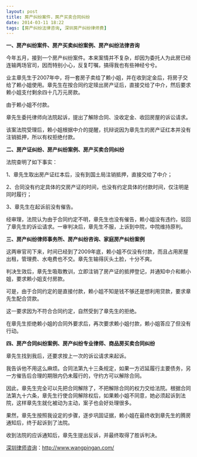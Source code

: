 ```yaml
---
layout: post
title: 房产纠纷案件，房产买卖合同纠纷
date: 2014-03-11 18:22
tags: [房产纠纷法律咨询, 深圳房产纠纷律师费]
---
```

<strong>一、房产纠纷案件、房产买卖纠纷案例、房产纠纷法律咨询</strong>

今年五月，接到一个房产纠纷案件。本来案情并不复杂，却因为委托人为此房已经连输两场官司，因而特别小心，反复叮嘱，搞得我也有些神经兮兮。

业主章先生于2007年中，将一套房子卖给了赖小姐，并在收到定金后，将房子交给了赖小姐使用。章先生在按合同约定赎出房产证后，直接交给了中介，然后要求赖小姐支付剩余四十几万元房款。

由于赖小姐不付款。

章先生委托律师向法院起诉，提出了解除合同、没收定金、收回房屋的诉讼请求。

该案法院受理后，赖小姐根据中介的提醒，抗辩说因为章先生的房产证红本并没有注销抵押，所以有权拒绝付款。

<strong>二、房产证纠纷、房产纠纷案例、房产买卖合同纠纷</strong>

法院查明了如下事实：

1、章先生取出房产证红本后，没有到国土局注销抵押，直接交给了中介；

2、合同没有约定具体的交房产证的时间，也没有约定具体的付款时间，仅注明是同时履行；

3、章先生在起诉前没有催告。

经审理，法院认为由于合同约定不明，章先生也没有催告，赖小姐没有违约，驳回了章先生的诉讼请求。一审判决后，章先生不服，上诉到中院，中院维持原判。

<strong>三、房产纠纷律师事务所、房产纠纷咨询、家庭房产纠纷案例</strong>

这两审官司下来，时间已经到了2009年底，赖小姐不仅没有付款，而且占用房屋出租，管理费、水电费也不交。章先生输得灰头土脸，十分不爽。

判决生效后，章先生吸取教训，立即注销了房产证的抵押登记，并通知中介和赖小姐，要求赖小姐支付房款。

可是，由于合同约定的是直接付款，赖小姐不知是钱不够还是想利用贷款，要求章先生配合贷款。

这一要求因为不符合合同约定，自然受到了章先生的拒绝。

在章先生拒绝赖小姐的合同外要求后，再次要求赖小姐付款，赖小姐答应了但没有行动。

<strong>四、房产合同纠纷案例、房产纠纷专业律师、商品房买卖合同纠纷</strong>

章先生找到我后，还要求按上一次的诉讼请求来起诉。

我告诉他不用这么麻烦。合同法第九十三条规定，如果一方迟延履行主要债务，另一方催告后合理的期限内仍未履行的，守约方可以解除合同。

因此，章先生完全可以先把合同解除了，不把解除合同的权力交给法院。根据合同法第九十六条，章先生行使合同解除权后，如果赖小姐不同意，她必须起诉到法院，这样章先生就化被动为主动，案子也会好处理很多。

果然，章先生按照我设定的步骤，逐步巩固证据，赖小姐在最终收到章先生的腾房通知后，终于起诉到了法院。

收到法院的应诉通知后，章先生提出反诉，并最终取得了胜诉判决。

<a href="http://www.wangpingan.com/">深圳律师咨询</a>：<a href="http://www.wangpingan.com/">http://www.wangpingan.com/</a>


